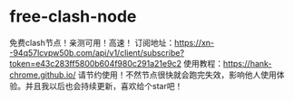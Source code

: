 # free-clash-node
免费clash节点！亲测可用！高速！
订阅地址：https://xn--94q57lcvpw50b.com/api/v1/client/subscribe?token=e43c283ff5800b604f980c291a21e9c2
使用教程：https://hank-chrome.github.io/
请节约使用！不然节点很快就会跑完失效，影响他人使用体验。并且我以后也会持续更新，喜欢给个star吧！
